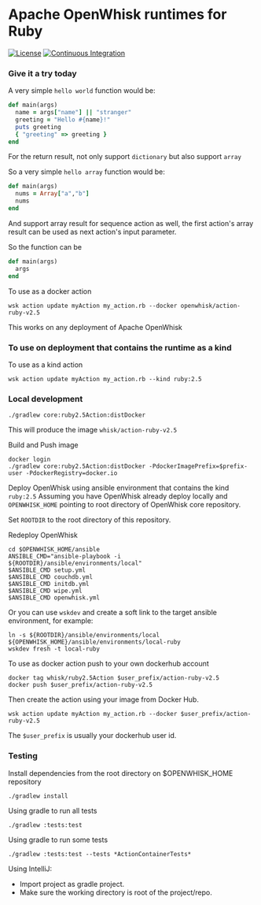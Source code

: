 <!--
#
# Licensed to the Apache Software Foundation (ASF) under one or more
# contributor license agreements.  See the NOTICE file distributed with
# this work for additional information regarding copyright ownership.
# The ASF licenses this file to You under the Apache License, Version 2.0
# (the "License"); you may not use this file except in compliance with
# the License.  You may obtain a copy of the License at
#
#     http://www.apache.org/licenses/LICENSE-2.0
#
# Unless required by applicable law or agreed to in writing, software
# distributed under the License is distributed on an "AS IS" BASIS,
# WITHOUT WARRANTIES OR CONDITIONS OF ANY KIND, either express or implied.
# See the License for the specific language governing permissions and
# limitations under the License.
#
-->

# Apache OpenWhisk runtimes for Ruby
[![License](https://img.shields.io/badge/license-Apache--2.0-blue.svg)](http://www.apache.org/licenses/LICENSE-2.0)
[![Continuous Integration](https://github.com/apache/openwhisk-runtime-ruby/actions/workflows/ci.yaml/badge.svg)](https://github.com/apache/openwhisk-runtime-ruby/actions/workflows/ci.yaml)

### Give it a try today
A very simple `hello world` function would be:

```ruby
def main(args)
  name = args["name"] || "stranger"
  greeting = "Hello #{name}!"
  puts greeting
  { "greeting" => greeting }
end
```

For the return result, not only support `dictionary` but also support `array`

So a very simple `hello array` function would be:

```ruby
def main(args)
  nums = Array["a","b"]
  nums
end
```

And support array result for sequence action as well, the first action's array result can be used as next action's input parameter.

So the function can be

```ruby
def main(args)
  args
end
```

To use as a docker action
```
wsk action update myAction my_action.rb --docker openwhisk/action-ruby-v2.5
```
This works on any deployment of Apache OpenWhisk

### To use on deployment that contains the runtime as a kind
To use as a kind action
```
wsk action update myAction my_action.rb --kind ruby:2.5
```

### Local development
```
./gradlew core:ruby2.5Action:distDocker
```
This will produce the image `whisk/action-ruby-v2.5`

Build and Push image
```
docker login
./gradlew core:ruby2.5Action:distDocker -PdockerImagePrefix=$prefix-user -PdockerRegistry=docker.io
```

Deploy OpenWhisk using ansible environment that contains the kind `ruby:2.5`
Assuming you have OpenWhisk already deploy locally and `OPENWHISK_HOME` pointing to root directory of OpenWhisk core repository.

Set `ROOTDIR` to the root directory of this repository.

Redeploy OpenWhisk
```
cd $OPENWHISK_HOME/ansible
ANSIBLE_CMD="ansible-playbook -i ${ROOTDIR}/ansible/environments/local"
$ANSIBLE_CMD setup.yml
$ANSIBLE_CMD couchdb.yml
$ANSIBLE_CMD initdb.yml
$ANSIBLE_CMD wipe.yml
$ANSIBLE_CMD openwhisk.yml
```

Or you can use `wskdev` and create a soft link to the target ansible environment, for example:
```
ln -s ${ROOTDIR}/ansible/environments/local ${OPENWHISK_HOME}/ansible/environments/local-ruby
wskdev fresh -t local-ruby
```

To use as docker action push to your own dockerhub account
```
docker tag whisk/ruby2.5Action $user_prefix/action-ruby-v2.5
docker push $user_prefix/action-ruby-v2.5
```
Then create the action using your image from Docker Hub.
```
wsk action update myAction my_action.rb --docker $user_prefix/action-ruby-v2.5
```
The `$user_prefix` is usually your dockerhub user id.

### Testing
Install dependencies from the root directory on $OPENWHISK_HOME repository
```
./gradlew install
```

Using gradle to run all tests
```
./gradlew :tests:test
```
Using gradle to run some tests
```
./gradlew :tests:test --tests *ActionContainerTests*
```
Using IntelliJ:
- Import project as gradle project.
- Make sure the working directory is root of the project/repo.
